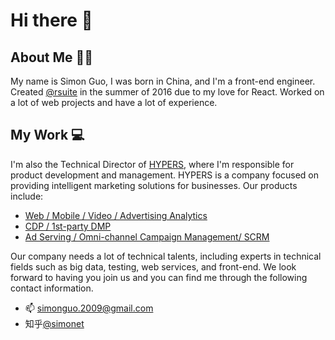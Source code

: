 # Hi there 👋


## About Me 👨‍💻‍

My name is Simon Guo, I was born in China, and I'm a front-end engineer. Created [@rsuite](https://rsuitejs.com/) in the summer of 2016 due to my love for React. Worked on a lot of web projects and have a lot of experience.

## My Work 💻

I'm also the Technical Director of [HYPERS](https://www.hypers.com/en/), where I'm responsible for product development and management. HYPERS is a company focused on providing intelligent marketing solutions for businesses. Our products include:

- [Web / Mobile / Video / Advertising Analytics](https://www.hypers.com/en/products/analytics-cloud#list)
- [CDP / 1st-party DMP ](https://www.hypers.com/en/products/audience-cloud#list)
- [Ad Serving / Omni-channel Campaign Management/ SCRM](https://www.hypers.com/en/products/experience-cloud#list)


Our company needs a lot of technical talents, including experts in technical fields such as big data, testing, web services, and front-end. We look forward to having you join us and you can find me through the following contact information.

- 📫 simonguo.2009@gmail.com
- 知乎[@simonet](https://www.zhihu.com/people/simonet)
